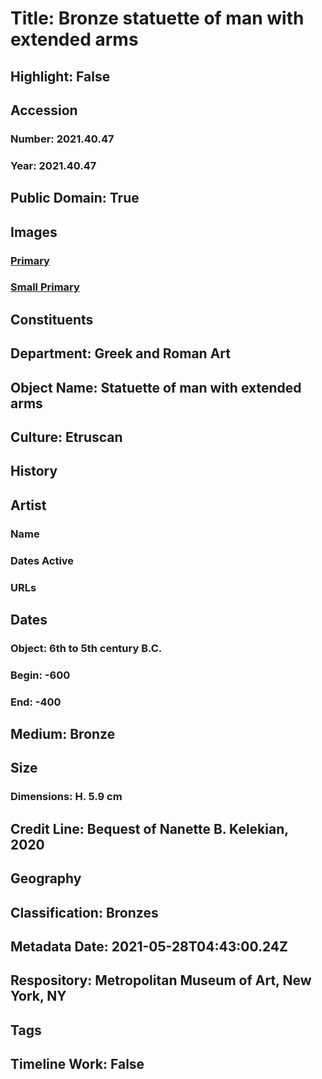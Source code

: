 # Title: Bronze statuette of man with extended arms
## Highlight: False
## Accession
### Number: 2021.40.47
### Year: 2021.40.47
## Public Domain: True
## Images
### [Primary](https://images.metmuseum.org/CRDImages/gr/original/kn249a.jpg)
### [Small Primary](https://images.metmuseum.org/CRDImages/gr/web-large/kn249a.jpg)
## Constituents
## Department: Greek and Roman Art
## Object Name: Statuette of man with extended arms
## Culture: Etruscan
## History
## Artist
### Name
### Dates Active
### URLs
## Dates
### Object: 6th to 5th century B.C.
### Begin: -600
### End: -400
## Medium: Bronze
## Size
### Dimensions: H. 5.9 cm
## Credit Line: Bequest of Nanette B. Kelekian, 2020
## Geography
## Classification: Bronzes
## Metadata Date: 2021-05-28T04:43:00.24Z
## Respository: Metropolitan Museum of Art, New York, NY
## Tags
## Timeline Work: False
